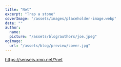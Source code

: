 ```yaml
---
title: "Net"
excerpt: "Trap a stone"
coverImage: "/assets/images/placeholder-image.webp"
date: ""
author:
  name:
  picture: "/assets/blog/authors/joe.jpeg"
ogImage:
  url: "/assets/blog/preview/cover.jpg"
---
```


https://senseis.xmp.net/?net
